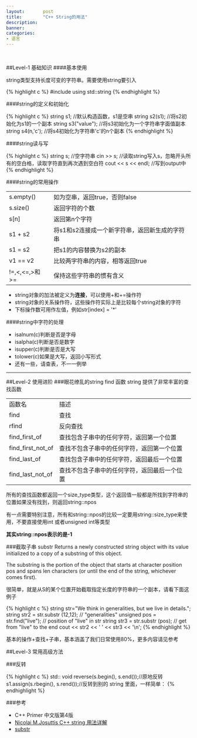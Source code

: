 ```yaml
---
layout:       post
title:        "C++ String的用法"
description: 
banner: 
categories: 
- 语言
---
```

<br />

##Level-1  基础知识
####基本使用

string类型支持长度可变的字符串。需要使用string要引入

{% highlight c %}
#include <string>
using std::string
{% endhighlight %}



####string的定义和初始化

{% highlight c %}
string s1;				//默认构造函数，s1是空串
string s2(s1);			//将s2初始化为s1的一个副本
string s3("value");		//将s3初始化为一个字符串字面值副本
string s4(n,'c');		//将s4初始化为字符串'c'的n个副本
{% endhighlight %}


####string读与写

{% highlight c %}
string s;				//空字符串
cin >> s;				//读取string写入s，忽略开头所有的空白格，读取字符直到再次遇到空白符
cout << s << endl;		//写到output中
{% endhighlight %}


####string的常用操作
<div class="row">
    <div class="span2">
<table>
   <tr>
      <td>s.empty()</td>
      <td>如为空串，返回true，否则false</td>
   </tr>
   <tr>
      <td>s.size()</td>
      <td>返回字符的个数</td>
   </tr>
   <tr>
      <td>s[n]</td>
      <td>返回第n个字符</td>
   </tr>
   <tr>
      <td>s1 + s2</td>
      <td>将s1和s2连接成一个新字符串，返回新生成的字符串</td>
   </tr>
   <tr>
      <td>s1 = s2</td>
      <td>把s1的内容替换为s2的副本</td>
   </tr>
   <tr>
      <td>v1 == v2</td>
      <td>比较两字符串的内容，相等返回true</td>
   </tr>
   <tr>
      <td>!=,<,<=,>和>=</td>
      <td>保持这些字符串的惯有含义</td>
   </tr>
</table>
	</div>
</div>

- string对象的加法被定义为**连接**，可以使用+和+=操作符
- string对象的关系操作符，这些操作符实际上是比较每个string对象的字符
- 下标操作数可用作左值，例如str[index] = '*'


####string中字符的处理
- isalnum(c)判断是否是字母
- isalpha(c)判断是否是数字
- isupper(c)判断是否是大写
- tolower(c)如果是大写，返回小写形式
- 还有一些，请查表，不一一例举

---
##Level-2  使用进阶
###眼花缭乱的string find 函数
string 提供了非常丰富的查找函数
<table>
   <tr>
      <td>函数名 </td>
      <td>描述&#160;</td>
   </tr>
   <tr>
      <td>find</td>
      <td>查找</td>
   </tr>
   <tr>
      <td>rfind</td>
      <td>反向查找</td>
   </tr>
   <tr>
      <td>find_first_of</td>
      <td>查找包含子串中的任何字符，返回第一个位置</td>
   </tr>
   <tr>
      <td>find_first_not_of</td>
      <td>查找不包含子串中的任何字符，返回第一个位置</td>
   </tr>
   <tr>
      <td>find_last_of</td>
      <td>查找包含子串中的任何字符，返回最后一个位置</td>
   </tr>
   <tr>
      <td>find_last_not_of</td>
      <td>查找不包含子串中的任何字符，返回最后一个位置</td>
   </tr>
</table>
所有的查找函数都返回一个size_type类型，这个返回值一般都是所找到字符串的位置如果没有找到，则返回string::npos

有一点需要特别注意，所有和string::npos的比较一定要用string::size_type来使用，不要直接使用int 或者unsigned int等类型

**其实string::npos表示的是-1**

###截取子串 substr
Returns a newly constructed string object with its value initialized to a copy of a substring of this object.

The substring is the portion of the object that starts at character position pos and spans len characters (or until the end of the string, whichever comes first).

很简单，就是从S的某个位置开始截取指定长度的字符串的一个副本，请看下面这例子

{% highlight c %}
string str="We think in generalities, but we live in details.";
string str2 = str.substr (12,12);   // "generalities"
unsigned pos = str.find("live");    // position of "live" in str
string str3 = str.substr (pos);     // get from "live" to the end
cout << str2 << ' ' << str3 << '\n';
{% endhighlight %}

基本的操作+查找+子串，基本涵盖了我们日常使用80%，更多内容请见参考

##Level-3  常用高级方法

###反转

{% highlight c %}
std:: void reverse(s.begin(), s.end());//原地反转
s1.assign(s.rbegin(), s.rend());//反转到别的 string 里面，一样简单：
{% endhighlight %}

###参考
- C++ Primer 中文版第4版
- [Nicolai M.Josuttis C++ string 用法详解](https://www.byvoid.com/blog/cpp-string/)
- [substr](http://www.cplusplus.com/reference/string/string/substr/)




